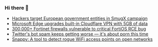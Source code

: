### Hi there 👋

<!--START_SECTION:feed-->
* [Hackers target European government entities in SmugX campaign](https://www.bleepingcomputer.com/news/security/hackers-target-european-government-entities-in-smugx-campaign/)
* [Microsoft Edge upgrades built-in Cloudflare VPN with 5GB of data](https://www.bleepingcomputer.com/news/microsoft/microsoft-edge-upgrades-built-in-cloudflare-vpn-with-5gb-of-data/)
* [300,000+ Fortinet firewalls vulnerable to critical FortiOS RCE bug](https://www.bleepingcomputer.com/news/security/300-000-plus-fortinet-firewalls-vulnerable-to-critical-fortios-rce-bug/)
* [Twitter's bot spam keeps getting worse — it's about porn this time](https://www.bleepingcomputer.com/news/security/twitters-bot-spam-keeps-getting-worse-its-about-porn-this-time/)
* [Snappy: A tool to detect rogue WiFi access points on open networks](https://www.bleepingcomputer.com/news/security/snappy-a-tool-to-detect-rogue-wifi-access-points-on-open-networks/)
<!--END_SECTION:feed-->

<!--
**frankenk/frankenk** is a ✨ _special_ ✨ repository because its `README.md` (this file) appears on your GitHub profile.

Here are some ideas to get you started:

- 🔭 I’m currently working on ...
- 🌱 I’m currently learning ...
- 👯 I’m looking to collaborate on ...
- 🤔 I’m looking for help with ...
- 💬 Ask me about ...
- 📫 How to reach me: ...
- 😄 Pronouns: ...
- ⚡ Fun fact: ...
-->



